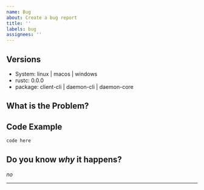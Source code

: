 ```yaml
---
name: Bug
about: Create a bug report
title: ''
labels: bug
assignees: ''
---
```


<!--Please write extra stuff at the end where mentioned-->

<!--
- Only include the verions & packages that were used in the environment where typegoose ran
- in "Code Example" add as many code blocks as needed, but when possible try to use an repo / gist
- in "Do you know *why* it happenes replace the "*no*" if you know why
- Make sure you read [Mastering-Markdown](https://guides.github.com/features/mastering-markdown/)
-->

## Versions

<!--Please confirm you are running the latest versions-->

- System: linux | macos | windows <!--Remove the ones that are were not used for testing-->
- rustc: 0.0.0
- package: client-cli | daemon-cli | daemon-core <!--Remove the ones that are were not used for testing-->

## What is the Problem?

<!--Please add an description of what the bug / problem is-->

## Code Example

```rs
code here
```

## Do you know *why* it happens?

*no*

---

<!--Write extra below here that dosnt fit in any header-->

